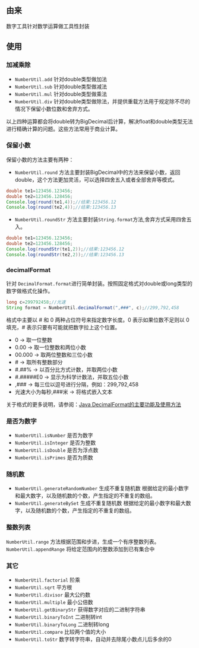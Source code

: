 ## 由来

数字工具针对数学运算做工具性封装

## 使用

### 加减乘除

- `NumberUtil.add`  针对double类型做加法
- `NumberUtil.sub`  针对double类型做减法
- `NumberUtil.mul`  针对double类型做乘法
- `NumberUtil.div`  针对double类型做除法，并提供重载方法用于规定除不尽的情况下保留小数位数和舍弃方式。

以上四种运算都会将double转为BigDecimal后计算，解决float和double类型无法进行精确计算的问题。这些方法常用于商业计算。

### 保留小数

保留小数的方法主要有两种：

- `NumberUtil.round` 方法主要封装BigDecimal中的方法来保留小数，返回double，这个方法更加灵活，可以选择四舍五入或者全部舍弃等模式。

```java
double te1=123456.123456;
double te2=123456.128456;
Console.log(round(te1,4));//结果:123456.12
Console.log(round(te2,4));//结果:123456.13
```

- `NumberUtil.roundStr` 方法主要封装`String.format`方法,舍弃方式采用四舍五入。

```java
double te1=123456.123456;
double te2=123456.128456;
Console.log(roundStr(te1,2));//结果:123456.12
Console.log(roundStr(te2,2));//结果:123456.13
```

### decimalFormat

针对 `DecimalFormat.format`进行简单封装。按照固定格式对double或long类型的数字做格式化操作。

```java
long c=299792458;//光速
String format = NumberUtil.decimalFormat(",###", c);//299,792,458
```

格式中主要以 # 和 0 两种占位符号来指定数字长度。0 表示如果位数不足则以 0 填充，# 表示只要有可能就把数字拉上这个位置。

- 0 -> 取一位整数
- 0.00 -> 取一位整数和两位小数
- 00.000 -> 取两位整数和三位小数
- \# -> 取所有整数部分
- \#.##% -> 以百分比方式计数，并取两位小数
- \#.#####E0 -> 显示为科学计数法，并取五位小数
- ,### -> 每三位以逗号进行分隔，例如：299,792,458
- 光速大小为每秒,###米 -> 将格式嵌入文本

关于格式的更多说明，请参阅：[Java DecimalFormat的主要功能及使用方法](http://blog.csdn.net/evangel_z/article/details/7624503)

### 是否为数字
- `NumberUtil.isNumber` 是否为数字
- `NumberUtil.isInteger` 是否为整数
- `NumberUtil.isDouble` 是否为浮点数
- `NumberUtil.isPrimes` 是否为质数

### 随机数
- `NumberUtil.generateRandomNumber` 生成不重复随机数 根据给定的最小数字和最大数字，以及随机数的个数，产生指定的不重复的数组。
- `NumberUtil.generateBySet` 生成不重复随机数 根据给定的最小数字和最大数字，以及随机数的个数，产生指定的不重复的数组。

### 整数列表

`NumberUtil.range` 方法根据范围和步进，生成一个有序整数列表。
`NumberUtil.appendRange` 将给定范围内的整数添加到已有集合中

### 其它
- `NumberUtil.factorial` 阶乘
- `NumberUtil.sqrt` 平方根
- `NumberUtil.divisor` 最大公约数
- `NumberUtil.multiple` 最小公倍数
- `NumberUtil.getBinaryStr` 获得数字对应的二进制字符串
- `NumberUtil.binaryToInt` 二进制转int
- `NumberUtil.binaryToLong` 二进制转long
- `NumberUtil.compare` 比较两个值的大小
- `NumberUtil.toStr` 数字转字符串，自动并去除尾小数点儿后多余的0